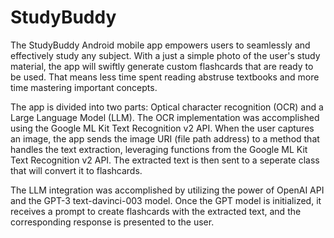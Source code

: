 # StudyBuddy
The StudyBuddy Android mobile app empowers users to seamlessly and effectively study any subject. With a just a simple photo of the user's study material, the app will swiftly
generate custom flashcards that are ready to be used. That means less time spent reading abstruse textbooks and more time mastering important concepts.

The app is divided into two parts: Optical character recognition (OCR) and a Large Language Model (LLM). The OCR implementation was accomplished using the Google ML Kit Text
Recognition v2 API. When the user captures an image, the app sends the image URI (file path address) to a method that handles the text extraction, leveraging functions from the 
Google ML Kit Text Recognition v2 API. The extracted text is then sent to a seperate class that will convert it to flashcards. 

The LLM integration was accomplished by utilizing the power of OpenAI API and the GPT-3 text-davinci-003 model. Once the GPT model is initialized, it receives a prompt to create 
flashcards with the extracted text, and the corresponding response is presented to the user.
